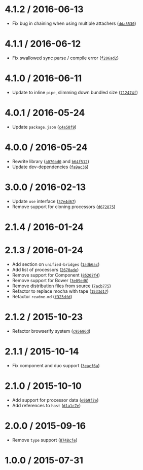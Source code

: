 <!--remark setext-->

<!--lint disable no-multiple-toplevel-headings-->

4.1.2 / 2016-06-13
==================

*   Fix bug in chaining when using multiple attachers ([`dda5530`](https://github.com/wooorm/unified/commit/dda5530))

4.1.1 / 2016-06-12
==================

*   Fix swallowed sync parse / compile error ([`f206ad2`](https://github.com/wooorm/unified/commit/f206ad2))

4.1.0 / 2016-06-11
==================

*   Update to inline `pipe`, slimming down bundled size ([`712474f`](https://github.com/wooorm/unified/commit/712474f))

4.0.1 / 2016-05-24
==================

*   Update `package.json` ([`c4a50f9`](https://github.com/wooorm/unified/commit/c4a50f9))

4.0.0 / 2016-05-24
==================

*   Rewrite library ([`a070ad0`](https://github.com/wooorm/unified/commit/a070ad0) and [`b64f512`](https://github.com/wooorm/unified/commit/b64f512))
*   Update dev-dependencies ([`fa9ac36`](https://github.com/wooorm/unified/commit/fa9ac36))

3.0.0 / 2016-02-13
==================

*   Update `use` interface ([`37e4d67`](https://github.com/wooorm/unified/commit/37e4d67))
*   Remove support for cloning processors ([`d672875`](https://github.com/wooorm/unified/commit/d672875))

2.1.4 / 2016-01-24
==================

2.1.3 / 2016-01-24
==================

*   Add section on `unified-bridges` ([`1adb6ac`](https://github.com/wooorm/unified/commit/1adb6ac))
*   Add list of processors ([`2670ade`](https://github.com/wooorm/unified/commit/2670ade))
*   Remove support for Component ([`85207f4`](https://github.com/wooorm/unified/commit/85207f4))
*   Remove support for Bower ([`3e09ed6`](https://github.com/wooorm/unified/commit/3e09ed6))
*   Remove distribution files from source ([`7acb775`](https://github.com/wooorm/unified/commit/7acb775))
*   Refactor to replace mocha with tape ([`1533d17`](https://github.com/wooorm/unified/commit/1533d17))
*   Refactor `readme.md` ([`f323dfd`](https://github.com/wooorm/unified/commit/f323dfd))

2.1.2 / 2015-10-23
==================

*   Refactor browserify system ([`c95686d`](https://github.com/wooorm/unified/commit/c95686d))

2.1.1 / 2015-10-14
==================

*   Fix component and duo support ([`3eacf6a`](https://github.com/wooorm/unified/commit/3eacf6a))

2.1.0 / 2015-10-10
==================

*   Add support for processor data ([`e9b9f7e`](https://github.com/wooorm/unified/commit/e9b9f7e))
*   Add references to `hast` ([`d1a1c7e`](https://github.com/wooorm/unified/commit/d1a1c7e))

2.0.0 / 2015-09-16
==================

*   Remove `type` support ([`8748cfe`](https://github.com/wooorm/unified/commit/8748cfe))

1.0.0 / 2015-07-31
==================
